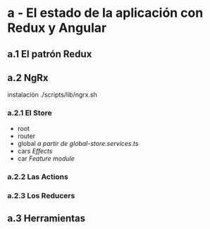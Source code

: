 # a - El estado de la aplicación con Redux y Angular

## a.1 El patrón Redux


## a.2 NgRx

instalación ./scripts/lib/ngrx.sh



### a.2.1 El Store

- root
 - router
 - global *a partir de global-store.services.ts*
 - cars *Effects*
 - car *Feature module*


### a.2.2 Las Actions

### a.2.3 Los Reducers


## a.3 Herramientas











